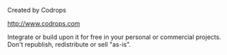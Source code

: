 Created by Codrops

http://www.codrops.com

Integrate or build upon it for free in your personal or commercial projects. Don't republish, redistribute or sell "as-is". 
